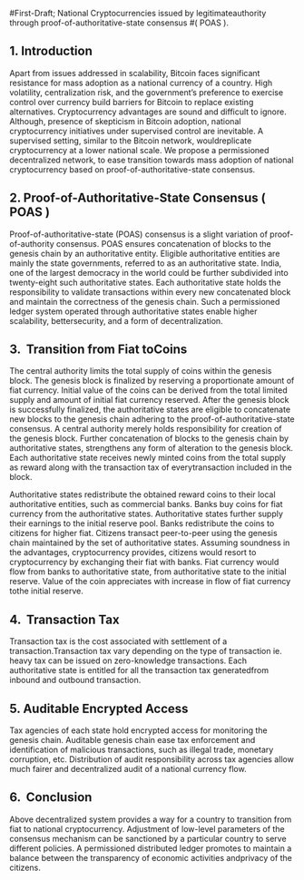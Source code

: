 #First-Draft;​ ​National​ ​Cryptocurrencies​ ​issued​ ​by​ ​legitimate​ ​authority through​ ​proof-of-authoritative-state​ ​consensus​ #​(​ ​POAS​ ​). 

## 1.​ ​Introduction

Apart from issues addressed in scalability, Bitcoin faces significant resistance for mass adoption as a national currency of a country. High volatility, centralization risk, and the government’s preference to exercise control over currency build barriers for Bitcoin to replace existing alternatives. Cryptocurrency advantages are sound and difficult to ignore. Although, presence of skepticism in Bitcoin adoption, national cryptocurrency initiatives under supervised control are inevitable. A supervised setting, similar​ ​to​ ​the​ ​Bitcoin​ ​network,​ ​would​ ​replicate​ ​cryptocurrency​ ​at​ ​a​ ​lower​ ​national​ ​scale. We propose a permissioned decentralized network, to ease transition towards mass adoption of national cryptocurrency based on proof-of-authoritative-state consensus.

## 2.​ ​​ ​​Proof-of-Authoritative-State​ ​Consensus​ ​(​ ​POAS​ ​)

Proof-of-authoritative-state (POAS) consensus is a slight variation of proof-of-authority consensus. POAS ensures concatenation of blocks to the genesis chain by an authoritative entity. Eligible authoritative entities are mainly the state governments, referred to as an authoritative state. India, one of the largest democracy in the world could be further subdivided into twenty-eight such authoritative states. Each authoritative state holds the responsibility to validate transactions within every new concatenated block and maintain the correctness of the genesis chain. Such a permissioned ledger system operated through authoritative states enable higher scalability,​ ​better​ ​security,​ ​and​ ​a​ ​form​ ​of​ ​decentralization.

## 3.​ ​​ ​​Transition​ ​from​ ​Fiat​ ​to​ ​Coins

The central authority limits the total supply of coins within the genesis block. The genesis block is finalized by reserving a proportionate amount of fiat currency. Initial value of the coins can be derived from the total limited supply and amount of initial fiat currency reserved. After the genesis block is successfully finalized, the authoritative states are eligible to concatenate new blocks to the genesis chain adhering to the proof-of-authoritative-state consensus. A central authority merely holds responsibility for creation of the genesis block. Further concatenation of blocks to the genesis chain by authoritative states, strengthens any form of alteration to the genesis block. Each authoritative state receives newly minted coins from the total supply as reward along with​ ​the​ ​transaction​ ​tax​ ​of​ ​every​ ​transaction​ ​included​ ​in​ ​the​ ​block. 
  
  Authoritative states redistribute the obtained reward coins to their local authoritative entities, such as commercial banks. Banks buy coins for fiat currency from the authoritative states. Authoritative states further supply their earnings to the initial reserve pool. Banks redistribute the coins to citizens for higher fiat. Citizens transact peer-to-peer using the genesis chain maintained by the set of authoritative states. Assuming soundness in the advantages, cryptocurrency provides, citizens would resort to cryptocurrency by exchanging their fiat with banks. Fiat currency would flow from banks to authoritative state, from authoritative state to the initial reserve. Value of the coin​ ​appreciates​ ​with​ ​increase​ ​in​ ​flow​ ​of​ ​fiat​ ​currency​ ​to​ ​the​ ​initial​ ​reserve. 

## 4.​ ​​ ​Transaction​ ​Tax 

Transaction tax is the cost associated with settlement of a transaction.Transaction tax vary depending on the type of transaction ie. heavy tax can be issued on zero-knowledge transactions. Each authoritative state is entitled for all the transaction tax​ ​generated​ ​from​ ​inbound​ ​and​ ​outbound​ ​transaction. 

## 5.​ ​Auditable​ ​Encrypted​ ​Access

  Tax agencies of each state hold encrypted access for monitoring the genesis chain. Auditable genesis chain ease tax enforcement and identification of malicious transactions, such as illegal trade, monetary corruption, etc. Distribution of audit responsibility across tax agencies allow much fairer and decentralized audit of a national currency​ ​flow. 

## 6.​ ​​ ​Conclusion 

  Above decentralized system provides a way for a country to transition from fiat to national cryptocurrency. Adjustment of low-level parameters of the consensus mechanism can be sanctioned by a particular country to serve different policies. A permissioned distributed ledger promotes to maintain a balance between the transparency​ ​of​ ​economic​ ​activities​ ​and​ ​privacy​ ​of​ ​the​ ​citizens.
